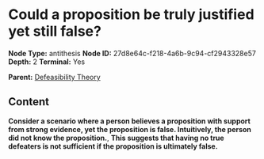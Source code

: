 # Could a proposition be truly justified yet still false?

**Node Type:** antithesis
**Node ID:** 27d8e64c-f218-4a6b-9c94-cf2943328e57
**Depth:** 2
**Terminal:** Yes

**Parent:** [Defeasibility Theory](defeasibility-theory.md)

## Content

**Consider a scenario where a person believes a proposition with support from strong evidence, yet the proposition is false. Intuitively, the person did not know the proposition.**, **This suggests that having no true defeaters is not sufficient if the proposition is ultimately false.**

